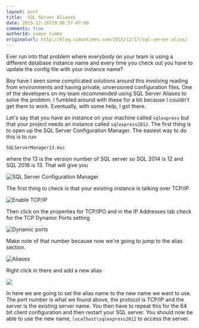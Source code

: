 ```yaml
---
layout: post
title:  SQL Server Aliases
date: 2015-12-16T19:06:57-07:00
comments: true
authorId: simon_timms
originalurl: http://blog.simontimms.com/2015/12/17/sql-server-alias/
---
```


Ever run into that problem where everybody on your team is using a different database instance name and every time you check out you have to update the config file with your instance name?

<!--more-->

Boy have I seen some complicated solutions around this involving reading from environments and having private, unversioned configuration files. One of the developers on my team recommended using SQL Server Aliases to solve the problem. I fumbled around with these for a bit because I couldn't get them to work. Eventually, with some help, I got there.

Let's say that you have an instance on your machine called `sqlexpress` but that your project needs an instance called `sqlexpress2012`. The first thing is to open up the SQL Server Configuration Manager. The easiest way to do this is to run

`SQLServerManager13.msc` 

where the 13 is the version number of SQL server so SQL 2014 is 12 and SQL 2016 is 13. That will give you 

![SQL Server Configuration Manager](http://i.imgur.com/XEwZzzl.png)

The first thing to check is that your existing instance is talking over TCP/IP. 

![Enable TCP/IP](http://i.imgur.com/eQRs5I5.png)

Then click on the properties for TCP/IPO and in the IP Addresses tab check for the TCP Dynamic Ports setting

![Dynamic ports](http://i.imgur.com/qQ4vy1y.png)

Make note of that number because now we're going to jump to the alias section. 

![Aliases](http://i.imgur.com/pRyXu6D.png)

Right click in there and add a new alias

![](http://i.imgur.com/wQeGUDU.png)

In here we are going to set the alias name to the new name we want to use. The port number is what we found above, the protocol is TCP/IP and the server is the existing server name. You then have to repeat this for the 64 bit client configuration and then restart your SQL server. You should now be able to use the new name, `localhost\sqlexpress2012` to access the server.